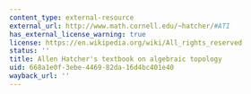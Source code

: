 ```yaml
---
content_type: external-resource
external_url: http://www.math.cornell.edu/~hatcher/#ATI
has_external_license_warning: true
license: https://en.wikipedia.org/wiki/All_rights_reserved
status: ''
title: Allen Hatcher's textbook on algebraic topology
uid: 668a1e0f-3ebe-4469-82da-16d4bc401e40
wayback_url: ''
---
```

